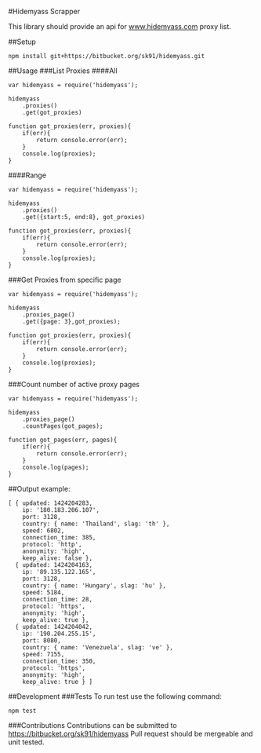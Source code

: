 #Hidemyass Scrapper

This library should provide an api for www.hidemyass.com proxy list.

##Setup

```
npm install git+https://bitbucket.org/sk91/hidemyass.git
```

##Usage
###List Proxies
####All
```
var hidemyass = require('hidemyass');

hidemyass
    .proxies()
    .get(got_proxies)

function got_proxies(err, proxies){
    if(err){
        return console.error(err);
    }
    console.log(proxies);
}
```
####Range
```
var hidemyass = require('hidemyass');

hidemyass
    .proxies()
    .get({start:5, end:8}, got_proxies)

function got_proxies(err, proxies){
    if(err){
        return console.error(err);
    }
    console.log(proxies);
}
```
###Get Proxies from specific page
```
var hidemyass = require('hidemyass');

hidemyass
    .proxies_page()
    .get({page: 3},got_proxies);

function got_proxies(err, proxies){
    if(err){
        return console.error(err);
    }
    console.log(proxies);
}
```
###Count number of active proxy pages
```
var hidemyass = require('hidemyass');

hidemyass
    .proxies_page()
    .countPages(got_pages);

function got_pages(err, pages){
    if(err){
        return console.error(err);
    }
    console.log(pages);
}
```

##Output example:
```
[ { updated: 1424204283,
    ip: '180.183.206.107',
    port: 3128,
    country: { name: 'Thailand', slag: 'th' },
    speed: 6802,
    connection_time: 385,
    protocol: 'http',
    anonymity: 'high',
    keep_alive: false },
  { updated: 1424204163,
    ip: '89.135.122.165',
    port: 3128,
    country: { name: 'Hungary', slag: 'hu' },
    speed: 5184,
    connection_time: 28,
    protocol: 'https',
    anonymity: 'high',
    keep_alive: true },
  { updated: 1424204042,
    ip: '190.204.255.15',
    port: 8080,
    country: { name: 'Venezuela', slag: 've' },
    speed: 7155,
    connection_time: 350,
    protocol: 'https',
    anonymity: 'high',
    keep_alive: true } ]
```

##Development
###Tests
To run test use the following command:
```
npm test
```

###Contributions
Contributions can be submitted to https://bitbucket.org/sk91/hidemyass
Pull request should be mergeable and unit tested.



